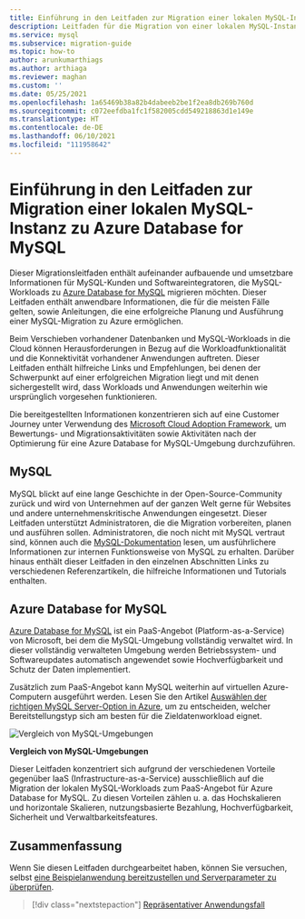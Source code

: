 ```yaml
---
title: Einführung in den Leitfaden zur Migration einer lokalen MySQL-Instanz zu Azure Database for MySQL
description: Leitfaden für die Migration von einer lokalen MySQL-Instanz zu Azure Database for MySQL
ms.service: mysql
ms.subservice: migration-guide
ms.topic: how-to
author: arunkumarthiags
ms.author: arthiaga
ms.reviewer: maghan
ms.custom: ''
ms.date: 05/25/2021
ms.openlocfilehash: 1a65469b38a82b4dabeeb2be1f2ea8db269b760d
ms.sourcegitcommit: c072eefdba1fc1f582005cdd549218863d1e149e
ms.translationtype: HT
ms.contentlocale: de-DE
ms.lasthandoff: 06/10/2021
ms.locfileid: "111958642"
---
```

# <a name="mysql-on-premises-to-azure-database-for-mysql-migration-guide-introduction"></a>Einführung in den Leitfaden zur Migration einer lokalen MySQL-Instanz zu Azure Database for MySQL

Dieser Migrationsleitfaden enthält aufeinander aufbauende und umsetzbare Informationen für MySQL-Kunden und Softwareintegratoren, die MySQL-Workloads zu [Azure Database for MySQL](../overview.md) migrieren möchten. Dieser Leitfaden enthält anwendbare Informationen, die für die meisten Fälle gelten, sowie Anleitungen, die eine erfolgreiche Planung und Ausführung einer MySQL-Migration zu Azure ermöglichen.

Beim Verschieben vorhandener Datenbanken und MySQL-Workloads in die Cloud können Herausforderungen in Bezug auf die Workloadfunktionalität und die Konnektivität vorhandener Anwendungen auftreten. Dieser Leitfaden enthält hilfreiche Links und Empfehlungen, bei denen der Schwerpunkt auf einer erfolgreichen Migration liegt und mit denen sichergestellt wird, dass Workloads und Anwendungen weiterhin wie ursprünglich vorgesehen funktionieren.

Die bereitgestellten Informationen konzentrieren sich auf eine Customer Journey unter Verwendung des [Microsoft Cloud Adoption Framework](/azure/cloud-adoption-framework/get-started/), um Bewertungs- und Migrationsaktivitäten sowie Aktivitäten nach der Optimierung für eine Azure Database for MySQL-Umgebung durchzuführen.

## <a name="mysql"></a>MySQL

MySQL blickt auf eine lange Geschichte in der Open-Source-Community zurück und wird von Unternehmen auf der ganzen Welt gerne für Websites und andere unternehmenskritische Anwendungen eingesetzt. Dieser Leitfaden unterstützt Administratoren, die die Migration vorbereiten, planen und ausführen sollen. Administratoren, die noch nicht mit MySQL vertraut sind, können auch die [MySQL-Dokumentation](https://dev.mysql.com/doc/) lesen, um ausführlichere Informationen zur internen Funktionsweise von MySQL zu erhalten. Darüber hinaus enthält dieser Leitfaden in den einzelnen Abschnitten Links zu verschiedenen Referenzartikeln, die hilfreiche Informationen und Tutorials enthalten.

## <a name="azure-database-for-mysql"></a>Azure Database for MySQL

[Azure Database for MySQL](../overview.md) ist ein PaaS-Angebot (Platform-as-a-Service) von Microsoft, bei dem die MySQL-Umgebung vollständig verwaltet wird. In dieser vollständig verwalteten Umgebung werden Betriebssystem- und Softwareupdates automatisch angewendet sowie Hochverfügbarkeit und Schutz der Daten implementiert.

Zusätzlich zum PaaS-Angebot kann MySQL weiterhin auf virtuellen Azure-Computern ausgeführt werden. Lesen Sie den Artikel [Auswählen der richtigen MySQL Server-Option in Azure](../select-right-deployment-type.md), um zu entscheiden, welcher Bereitstellungstyp sich am besten für die Zieldatenworkload eignet.

![Vergleich von MySQL-Umgebungen](./media/image3.jpg)

**Vergleich von MySQL-Umgebungen**

Dieser Leitfaden konzentriert sich aufgrund der verschiedenen Vorteile gegenüber IaaS (Infrastructure-as-a-Service) ausschließlich auf die Migration der lokalen MySQL-Workloads zum PaaS-Angebot für Azure Database for MySQL. Zu diesen Vorteilen zählen u. a. das Hochskalieren und horizontale Skalieren, nutzungsbasierte Bezahlung, Hochverfügbarkeit, Sicherheit und Verwaltbarkeitsfeatures.  

## <a name="summary"></a>Zusammenfassung

Wenn Sie diesen Leitfaden durchgearbeitet haben, können Sie versuchen, selbst [eine Beispielanwendung bereitzustellen und Serverparameter zu überprüfen](summary.md#next-steps).

> [!div class="nextstepaction"]
> [Repräsentativer Anwendungsfall](./representative-use-case.md)
